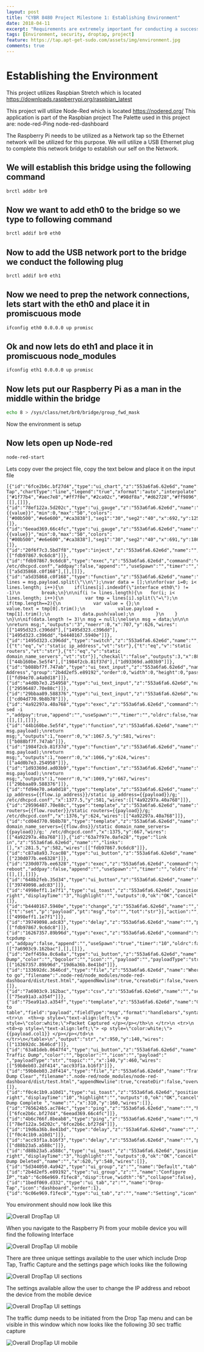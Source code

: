 ```yaml
---
layout: post
title: "CYBR 8480 Project Milestone 1: Establishing Environment"
date: 2018-04-11
excerpt: "Requirements are extremely important for conducting a successful project. these are the application requirements for the DropTap."
tags: [Environment, security, droptap, project]
feature: https://tap.apt-get-sudo.com/assets/img/environment.jpg
comments: true
---
```


# Establishing the Environment
This project utilizes Raspbian Stretch which is located https://downloads.raspberrypi.org/raspbian_latest

This project will utilize Node-Red which is located https://nodered.org/
This application is part of the Raspbian project
The Palette used in this project are:
node-red-Ping
node-red-dashboard

The Raspberry Pi needs to be utilized as a Network tap so the Ethernet network will be utilized for this purpose. We will utilize a USB Ethernet plug to complete this network bridge to establish our self on the Network.

## We will establish this bridge using the following command

 ```bash
brctl addbr br0
 ```

## Now we want to add eth0 to the bridge so we type to following command

```bash
brctl addif br0 eth0
```

## Now to add the USB network port to the bridge we conduct the following plug

```bash
brctl addif br0 eth1
```

## Now we need to prep the network connections, lets start with the eth0 and place it in promiscuous mode

```bash
ifconfig eth0 0.0.0.0 up promisc
```

## Ok and now lets do eth1 and place it in promiscuous node_modules

```bash
ifconfig eth1 0.0.0.0 up promisc
```

## Now lets put our Raspberry Pi as a man in the middle within the bridge

```bash
echo 8 > /sys/class/net/br0/bridge/group_fwd_mask
```
Now the environment is setup

## Now lets open up Node-red

```bash
node-red-start
```

Lets copy over the project file, copy the text below and place it on the input file

```JS
[{"id":"6fce2b6c.bf27d4","type":"ui_chart","z":"553a6fa6.62e6d","name":"","group":"5d344050.4a942","order":1,"width":0,"height":0,"label":"Drop-Tap","chartType":"line","legend":"true","xformat":"auto","interpolate":"linear","nodata":"","dot":false,"ymin":"0","ymax":"","removeOlder":"100","removeOlderPoints":"100","removeOlderUnit":"1","cutout":0,"useOneColor":false,"colors":["#1f77b4","#aec7e8","#ff7f0e","#2ca02c","#98df8a","#d62728","#ff9896","#9467bd","#c5b0d5"],"useOldStyle":false,"x":699,"y":62,"wires":[[],[]]},{"id":"78ef122a.5d202c","type":"ui_gauge","z":"553a6fa6.62e6d","name":"","group":"5d344050.4a942","order":2,"width":"6","height":"4","gtype":"gage","title":"Internal","label":"p/sec","format":"{{value}}","min":0,"max":"50","colors":["#00b500","#e6e600","#ca3838"],"seg1":"30","seg2":"40","x":692,"y":125,"wires":[]},{"id":"6eead369.66c4fc","type":"ui_gauge","z":"553a6fa6.62e6d","name":"","group":"5d344050.4a942","order":3,"width":"6","height":"4","gtype":"gage","title":"External","label":"p/sec","format":"{{value}}","min":0,"max":"50","colors":["#00b500","#e6e600","#ca3838"],"seg1":"30","seg2":"40","x":691,"y":186,"wires":[]},{"id":"20f6f7c3.5bd7f8","type":"inject","z":"553a6fa6.62e6d","name":"","topic":"","payload":"","payloadType":"date","repeat":"","crontab":"","once":true,"x":230,"y":640,"wires":[["fdb97867.9c6dc8"]]},{"id":"fdb97867.9c6dc8","type":"exec","z":"553a6fa6.62e6d","command":"cat /etc/dhcpcd.conf","addpay":false,"append":"","useSpawn":"","timer":"","oldrc":false,"name":"","x":456,"y":639,"wires":[["a5d35868.c0f168"],[],[]]},{"id":"a5d35868.c0f168","type":"function","z":"553a6fa6.62e6d","name":"","func":"var lines = msg.payload.split(\"\\n\");\nvar data = [];\n\nfor(var i=0; i< lines.length; i++){\n    if(lines[i].indexOf(\"interface eth0\") != -1)\n        break;\n}\n\nif(i != lines.length){\n   for(i; i< lines.length; i++){\n        var tmp = lines[i].split(\"=\");\n        if(tmp.length==2){\n            var value = {};\n            value.text = tmp[0].trim();\n            value.payload = tmp[1].trim();\n            data.push(value);\n        }\n    } \n}\n\nif(data.length != 3)\n msg = null;\nelse\n msg = data;\n\n\n \nreturn msg;","outputs":"3","noerr":0,"x":707,"y":626,"wires":[["1495d323.c396dd"],["1495d323.c396dd"],["1495d323.c396dd","b4440167.5940e"]]},{"id":"1495d323.c396dd","type":"switch","z":"553a6fa6.62e6d","name":"","property":"text","propertyType":"msg","rules":[{"t":"eq","v":"static ip_address","vt":"str"},{"t":"eq","v":"static routers","vt":"str"},{"t":"eq","v":"static domain_name_servers","vt":"str"}],"checkall":"false","outputs":3,"x":886,"y":624,"wires":[["44b160be.5e5f4"],["1984f2cb.81f37d"],["1d93369d.ad03b9"]]},{"id":"b088bf7f.747ab","type":"ui_text_input","z":"553a6fa6.62e6d","name":"ip_address","label":"IP Address","group":"2b4d2ef5.e89192","order":0,"width":0,"height":0,"passthru":false,"mode":"text","delay":"0","topic":"","x":1217,"y":581,"wires":[["fd94e70.a4a0d18"]]},{"id":"a4d0b7e3.254958","type":"ui_text_input","z":"553a6fa6.62e6d","name":"router","label":"Router","group":"2b4d2ef5.e89192","order":0,"width":0,"height":0,"passthru":false,"mode":"text","delay":"0","topic":"","x":1196,"y":624,"wires":[["29596487.70e88c"]]},{"id":"29bbaa89.588376","type":"ui_text_input","z":"553a6fa6.62e6d","name":"dns","label":"DNS","group":"2b4d2ef5.e89192","order":0,"width":0,"height":0,"passthru":false,"mode":"text","delay":"0","topic":"","x":1196,"y":667,"wires":[["cd04d770.9b8b78"]]},{"id":"4a92297a.40a768","type":"exec","z":"553a6fa6.62e6d","command":"sudo sed -i ","addpay":true,"append":"","useSpawn":"","timer":"","oldrc":false,"name":"","x":1553,"y":622,"wires":[[],[],[]]},{"id":"44b160be.5e5f4","type":"function","z":"553a6fa6.62e6d","name":"","func":"flow.set(\"ip_address\", msg.payload);\nreturn msg;","outputs":1,"noerr":0,"x":1067.5,"y":581,"wires":[["b088bf7f.747ab"]]},{"id":"1984f2cb.81f37d","type":"function","z":"553a6fa6.62e6d","name":"","func":"flow.set(\"router\", msg.payload);\nreturn msg;","outputs":1,"noerr":0,"x":1066,"y":624,"wires":[["a4d0b7e3.254958"]]},{"id":"1d93369d.ad03b9","type":"function","z":"553a6fa6.62e6d","name":"","func":"flow.set(\"dns\", msg.payload);\nreturn msg;","outputs":1,"noerr":0,"x":1069,"y":667,"wires":[["29bbaa89.588376"]]},{"id":"fd94e70.a4a0d18","type":"template","z":"553a6fa6.62e6d","name":"","field":"payload","fieldType":"msg","format":"handlebars","syntax":"mustache","template":"'s/static ip_address={{flow.ip_address}}/static ip_address={{payload}}/g;' /etc/dhcpcd.conf","x":1377.5,"y":581,"wires":[["4a92297a.40a768"]]},{"id":"29596487.70e88c","type":"template","z":"553a6fa6.62e6d","name":"","field":"payload","fieldType":"msg","format":"handlebars","syntax":"mustache","template":"'s/static routers={{flow.router}}/static routers={{payload}}/g;' /etc/dhcpcd.conf","x":1376,"y":624,"wires":[["4a92297a.40a768"]]},{"id":"cd04d770.9b8b78","type":"template","z":"553a6fa6.62e6d","name":"","field":"payload","fieldType":"msg","format":"handlebars","syntax":"mustache","template":"'s/static domain_name_servers={{flow.dns}}/static domain_name_servers={{payload}}/g;' /etc/dhcpcd.conf","x":1375,"y":667,"wires":[["4a92297a.40a768"]]},{"id":"63a7f97e.0afe28","type":"link in","z":"553a6fa6.62e6d","name":"","links":[],"x":281.5,"y":582,"wires":[["fdb97867.9c6dc8"]]},{"id":"c87a8a93.7cac08","type":"ui_button","z":"553a6fa6.62e6d","name":"reboot","group":"2b4d2ef5.e89192","order":0,"width":"3","height":"1","passthru":false,"label":"Reboot","color":"","bgcolor":"","icon":"","payload":"true","payloadType":"bool","topic":"","x":276.6666564941406,"y":788.5555686950684,"wires":[["230d077b.ee6328"]]},{"id":"230d077b.ee6328","type":"exec","z":"553a6fa6.62e6d","command":"sudo reboot","addpay":false,"append":"","useSpawn":"","timer":"","oldrc":false,"name":"","x":487.22217178344727,"y":788.8888463973999,"wires":[[],[],[]]},{"id":"648b2feb.35d34","type":"ui_button","z":"553a6fa6.62e6d","name":"refresh","group":"2b4d2ef5.e89192","order":0,"width":"3","height":"1","passthru":false,"label":"Refresh","color":"","bgcolor":"","icon":"","payload":"true","payloadType":"bool","topic":"","x":91.44442749023438,"y":707.332911491394,"wires":[["39749098.adc83"]]},{"id":"4998eff1.1e7f1","type":"ui_toast","z":"553a6fa6.62e6d","position":"top right","displayTime":"3","highlight":"","outputs":0,"ok":"OK","cancel":"","topic":"","name":"","x":1052.777744293213,"y":798.5553007125854,"wires":[]},{"id":"b4440167.5940e","type":"change","z":"553a6fa6.62e6d","name":"","rules":[{"t":"set","p":"payload","pt":"msg","to":"","tot":"str"}],"action":"","property":"","from":"","to":"","reg":false,"x":915.5554542541504,"y":717.4442138671875,"wires":[["4998eff1.1e7f1"]]},{"id":"39749098.adc83","type":"delay","z":"553a6fa6.62e6d","name":"","pauseType":"delay","timeout":"300","timeoutUnits":"milliseconds","rate":"1","nbRateUnits":"1","rateUnits":"second","randomFirst":"1","randomLast":"5","randomUnits":"seconds","drop":false,"x":258.8888740539551,"y":707.4445114135742,"wires":[["fdb97867.9c6dc8"]]},{"id":"16267357.89b96d","type":"exec","z":"553a6fa6.62e6d","command":"sudo tcpdump -n","addpay":false,"append":"","useSpawn":"true","timer":"10","oldrc":false,"name":"","x":380,"y":360,"wires":[["7a6903c9.162bac"],[],[]]},{"id":"2eff459a.0c6a8a","type":"ui_button","z":"553a6fa6.62e6d","name":"","group":"5d344050.4a942","order":0,"width":0,"height":0,"passthru":false,"label":"Traffic Dump","color":"","bgcolor":"","icon":"","payload":"","payloadType":"str","topic":"","x":120,"y":380,"wires":[["16267357.89b96d","19d6a36b.8e41bd"]]},{"id":"133692dc.3646cd","type":"file","z":"553a6fa6.62e6d","name":"Where to go","filename":".node-red/node_modules/node-red-dashboard/dist/test.html","appendNewline":true,"createDir":false,"overwriteFile":"false","x":1143,"y":328,"wires":[]},{"id":"7a6903c9.162bac","type":"csv","z":"553a6fa6.62e6d","name":"","sep":",","hdrin":"","hdrout":"","multi":"one","ret":"\\n","temp":"","skip":"0","x":760,"y":280,"wires":[["75ea91a3.a354f"]]},{"id":"75ea91a3.a354f","type":"template","z":"553a6fa6.62e6d","name":"Convert to table","field":"payload","fieldType":"msg","format":"handlebars","syntax":"mustache","template":"\n<table>\n <tr>\n  <th><p style=\"text-align:left;\"> <p style=\"color:white;\">Packet Captured </p></p></th>\n </tr>\n <tr>\n  <td><p style=\"text-align:left;\"> <p style=\"color:white;\">{{payload.col1}} </p></p></td>\n </tr>\n</table>\n","output":"str","x":950,"y":140,"wires":[["133692dc.3646cd"]]},{"id":"63a81deb.0647f4","type":"ui_button","z":"553a6fa6.62e6d","name":"","group":"5d344050.4a942","order":0,"width":0,"height":0,"passthru":false,"label":"Clear Traffic Dump","color":"","bgcolor":"","icon":"","payload":" ","payloadType":"str","topic":"","x":140,"y":460,"wires":[["59b8eb03.2df414","acc93f1a.b16f3"]]},{"id":"59b8eb03.2df414","type":"file","z":"553a6fa6.62e6d","name":"Traffic Dump Clear","filename":".node-red/node_modules/node-red-dashboard/dist/test.html","appendNewline":true,"createDir":false,"overwriteFile":"true","x":650,"y":420,"wires":[]},{"id":"f0c4c1b9.a10d1","type":"ui_toast","z":"553a6fa6.62e6d","position":"top right","displayTime":"10","highlight":"","outputs":0,"ok":"OK","cancel":"","topic":"Traffic Dump Complete ","name":"","x":310,"y":160,"wires":[]},{"id":"765624b5.ac784c","type":"ping","z":"553a6fa6.62e6d","name":"","host":"8.8.8.8","timer":"1","x":260,"y":60,"wires":[["6fce2b6c.bf27d4","6eead369.66c4fc"]]},{"id":"4b6c766f.8beab8","type":"ping","z":"553a6fa6.62e6d","name":"","host":"1.1.1.1","timer":"1","x":280,"y":120,"wires":[["78ef122a.5d202c","6fce2b6c.bf27d4"]]},{"id":"19d6a36b.8e41bd","type":"delay","z":"553a6fa6.62e6d","name":"","pauseType":"delay","timeout":"30","timeoutUnits":"seconds","rate":"1","nbRateUnits":"1","rateUnits":"second","randomFirst":"1","randomLast":"5","randomUnits":"seconds","drop":false,"x":180,"y":240,"wires":[["f0c4c1b9.a10d1"]]},{"id":"acc93f1a.b16f3","type":"delay","z":"553a6fa6.62e6d","name":"","pauseType":"delay","timeout":"5","timeoutUnits":"seconds","rate":"1","nbRateUnits":"1","rateUnits":"second","randomFirst":"1","randomLast":"5","randomUnits":"seconds","drop":false,"x":380,"y":520,"wires":[["d88b23a5.a588c"]]},{"id":"d88b23a5.a588c","type":"ui_toast","z":"553a6fa6.62e6d","position":"top right","displayTime":"3","highlight":"","outputs":0,"ok":"OK","cancel":"","topic":"Traffic Dump Deleted","name":"","x":620,"y":540,"wires":[]},{"id":"5d344050.4a942","type":"ui_group","z":"","name":"Default","tab":"1bedf069.d332","disp":false,"width":"7","collapse":false},{"id":"2b4d2ef5.e89192","type":"ui_group","z":"","name":"Configure IP","tab":"6c06e969.f1fec8","disp":true,"width":"6","collapse":false},{"id":"1bedf069.d332","type":"ui_tab","z":"","name":"Drop-Tap","icon":"dashboard","order":1},{"id":"6c06e969.f1fec8","type":"ui_tab","z":"","name":"Setting","icon":"settings","order":3}]
```
You environment should now look like this

![Overall DropTap UI  ](/assets/img/DropTapImages/Product/DropTapUIDev1.png)

When you navigate to the Raspberry Pi from your mobile device you will find the following Interface

![Overall DropTap UI mobile ](/assets/img/DropTapImages/Product/DropTapUI1.png)

There are three unique settings available to the user which include Drop Tap, Traffic Capture and the settings page which looks like the following

![Overall DropTap UI sections ](/assets/img/DropTapImages/Product/DropTapUI2.png)

The settings available allow the user to change the IP address and reboot the device from the mobile device

![Overall DropTap UI settings ](/assets/img/DropTapImages/Product/DropTapUI3.png)

The traffic dump needs to be initiated from the Drop Tap menu and can be visible in this window which now looks like the following 30 sec traffic capture

![Overall DropTap UI mobile ](/assets/img/DropTapImages/Product/DropTapUI4.png)
